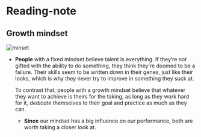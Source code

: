 # Reading-note

## Growth mindset

![minset](https://storage.googleapis.com/proudcity/elgl/uploads/2020/08/growth-mindset-brain.png  )


+ **People** with a fixed mindset believe talent is everything. If they’re not gifted with the ability to do something, they think they’re doomed to be a failure. Their skills seem to be written down in their genes, just like their looks, which is why they never try to improve in something they suck at.

  To contrast that, people with a growth mindset believe that whatever they want to achieve is theirs for the taking, as long as they work hard for it, *dedicate* themselves to their goal and practice as much as they can.

  + **Since** our mindset has a big influence on our performance, both are worth taking a closer look at.
